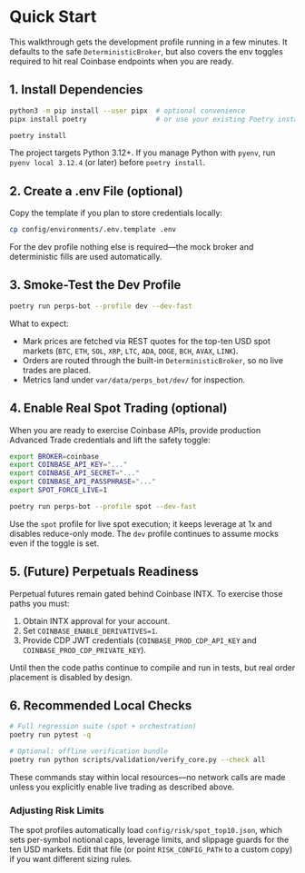 # Quick Start

This walkthrough gets the development profile running in a few minutes. It
defaults to the safe `DeterministicBroker`, but also covers the env toggles required to
hit real Coinbase endpoints when you are ready.

## 1. Install Dependencies

```bash
python3 -m pip install --user pipx  # optional convenience
pipx install poetry                 # or use your existing Poetry install

poetry install
```

The project targets Python 3.12+. If you manage Python with `pyenv`, run
`pyenv local 3.12.4` (or later) before `poetry install`.

## 2. Create a .env File (optional)

Copy the template if you plan to store credentials locally:

```bash
cp config/environments/.env.template .env
```

For the dev profile nothing else is required—the mock broker and deterministic
fills are used automatically.

## 3. Smoke-Test the Dev Profile

```bash
poetry run perps-bot --profile dev --dev-fast
```

What to expect:

- Mark prices are fetched via REST quotes for the top-ten USD spot markets (`BTC`, `ETH`, `SOL`, `XRP`, `LTC`, `ADA`, `DOGE`, `BCH`, `AVAX`, `LINK`).
- Orders are routed through the built-in `DeterministicBroker`, so no live trades are
  placed.
- Metrics land under `var/data/perps_bot/dev/` for inspection.

## 4. Enable Real Spot Trading (optional)

When you are ready to exercise Coinbase APIs, provide production Advanced Trade
credentials and lift the safety toggle:

```bash
export BROKER=coinbase
export COINBASE_API_KEY="..."
export COINBASE_API_SECRET="..."
export COINBASE_API_PASSPHRASE="..."
export SPOT_FORCE_LIVE=1

poetry run perps-bot --profile spot --dev-fast
```

Use the `spot` profile for live spot execution; it keeps leverage at 1x and
disables reduce-only mode. The `dev` profile continues to assume mocks even if
the toggle is set.

## 5. (Future) Perpetuals Readiness

Perpetual futures remain gated behind Coinbase INTX. To exercise those paths you
must:

1. Obtain INTX approval for your account.
2. Set `COINBASE_ENABLE_DERIVATIVES=1`.
3. Provide CDP JWT credentials (`COINBASE_PROD_CDP_API_KEY` and
   `COINBASE_PROD_CDP_PRIVATE_KEY`).

Until then the code paths continue to compile and run in tests, but real order
placement is disabled by design.

## 6. Recommended Local Checks

```bash
# Full regression suite (spot + orchestration)
poetry run pytest -q

# Optional: offline verification bundle
poetry run python scripts/validation/verify_core.py --check all
```

These commands stay within local resources—no network calls are made unless you
explicitly enable live trading as described above.

### Adjusting Risk Limits

The spot profiles automatically load `config/risk/spot_top10.json`, which sets
per-symbol notional caps, leverage limits, and slippage guards for the ten USD
markets. Edit that file (or point `RISK_CONFIG_PATH` to a custom copy) if you
want different sizing rules.
